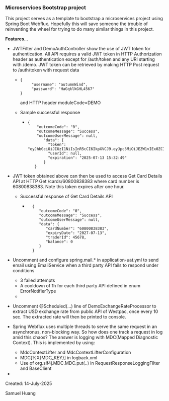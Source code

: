 ### Microservices Bootstrap project

This project serves as a template to bootstrap a microservices project using Spring Boot Webflux. Hopefully this will save someone the trouble of reinventing the wheel for trying to do many similar things in this project.

**Features**...

* JWTFilter and DemoAuthController show the use of JWT token for authentication. All API requires a valid JWT token in HTTP Authorization header as authentication except for /auth/token and any URI starting with /demo.
  JWT token can be retrieved by making HTTP Post request to /auth/token with request data

  * ```
    {
         "username": "autumnWind",
         "password": "HaGqklkGHL4567"
    }
    ```

    and HTTP header moduleCode=DEMO
  * Sample successful response

    * ```
      {
          "outcomeCode": "0",
          "outcomeMessage": "Success",
          "outcomeUserMessage": null,
             "data": {
               "token": "eyJhbGciOiJIUzI1NiIsInR5cCI6IkpXVCJ9.eyJpc3MiOiJEZW1vIEx0ZCIsImp0aSI6ImQ3NDM2NzRhLTVlY2UtNDE2OS1hZDc3LWRhMTY2M2I2OTMzOCIsImlhdCI6MTc1MjM3Mzk2OSwiZXhwIjoxNzUyMzc3NTY5LCJtb2R1bGVDb2RlIjoiREVNTyIsInVzZXJJZCI6Ijc1Njc4MTE3IiwidXNlck5hbWUiOiJhdXR1bW5XaW5kIiwidXNlclR5cGUiOiIzIn0.NjUDlANLo70XaZNhYkP9aS5RPsQSaOjmmUl12ajouWs",
               "userId": null,
               "expiration": "2025-07-13 15:32:49"
             }
         }
      ```
* JWT token obtained above can then be used to access Get Card Details API at HTTP Get /cards/60800838383 where card number is 60800838383. Note this token expires after one hour.

  * Successful response of Get Card Details API
    * ```
        {
           "outcomeCode": "0",
           "outcomeMessage": "Success",
           "outcomeUserMessage": null,
           "data": {
              "cardNumber": "60800838383",
              "expiryDate": "2027-07-13",
              "traderId": 45678,
              "balance": 0
           }
        }
      ```
* Uncomment and configure spring.mail.* in application-uat.yml to send email using EmailService when a third party API fails to respond under conditions

  * 3 failed attempts
  * A cooldown of 1h for each third party API defined in enum ErrorNotifierType
  *
* Uncomment @Scheduled(...) line of DemoExchangeRateProcessor to extract USD exchange rate from public API of Westpac, once every 10 sec. The extracted rate will then be printed to console.
* Spring Webflux uses multiple threads to serve the same request in an asynchronus, non-blocking way. So how does one track a request in log amid this chaos? The answer is logging with MDC(Mapped Diagnostic Context). This is implemented by using:

  * MdcContextLifter and MdcContextLifterConfiguration
  * MDC[%X{MDC_KEY}] in logback.xml
  * Use of org.slf4j.MDC.MDC.put(..) in RequestResponseLoggingFilter and BaseClient
*

Created: 14-July-2025

Samuel Huang
